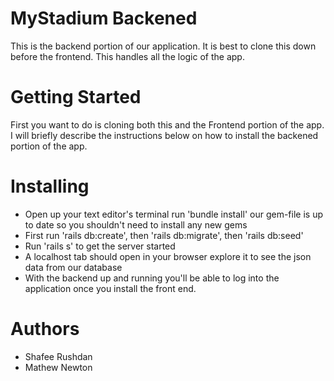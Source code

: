 # MyStadium Backened

This is the backend portion of our application. It is best to clone this down before the frontend. This handles all the logic of the app.

# Getting Started
First you want to do is cloning both this and the Frontend portion of the app. I will briefly describe the instructions below on how to install the backened portion of the app.

# Installing

- Open up your text editor's terminal run 'bundle install' our gem-file is up to date so you shouldn't need to install any new gems
- First run 'rails db:create', then 'rails db:migrate', then 'rails db:seed'
- Run 'rails s' to get the server started
- A localhost tab should open in your browser explore it to see the json data from our database
- With the backend up and running you'll be able to log into the application once you install the front end.

# Authors

- Shafee Rushdan
- Mathew Newton

